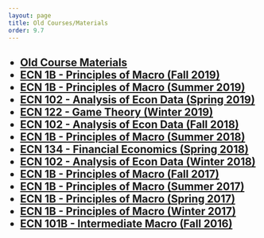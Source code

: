 ```yaml
---
layout: page
title: Old Courses/Materials
order: 9.7
---
```

<div class="home">
  <ul type="disc">
    <h2>
      <li><a class="page-link" href="/courses/old/materials/">Old Course Materials</a></li>
      <li><a class="page-link" href="/courses/old/2019F_ECN1B/">ECN 1B - Principles of Macro (Fall 2019)</a></li>
      <li><a class="page-link" href="/courses/old/2019Su_ECN1B/">ECN 1B - Principles of Macro (Summer 2019)</a></li>
      <li><a class="page-link" href="/courses/old/2019Sp_ECN102/">ECN 102 - Analysis of Econ Data (Spring 2019)</a></li>
      <li><a class="page-link" href="/courses/old/2019W_ECN122/">ECN 122 - Game Theory (Winter 2019)</a></li>
      <li><a class="page-link" href="/courses/old/2018F_ECN102/">ECN 102 - Analysis of Econ Data (Fall 2018)</a></li>
      <li><a class="page-link" href="/courses/old/2018Su_ECN1B/">ECN 1B - Principles of Macro (Summer 2018)</a></li>
      <li><a class="page-link" href="/courses/old/2018Sp_ECN134/">ECN 134 - Financial Economics (Spring 2018)</a></li>
      <li><a class="page-link" href="/courses/old/2018W_ECN102/">ECN 102 - Analysis of Econ Data (Winter 2018)</a></li>
      <li><a class="page-link" href="/courses/old/2017F_ECN1B/">ECN 1B - Principles of Macro (Fall 2017)</a></li>
      <li><a class="page-link" href="/courses/old/2017Su_ECN1B/">ECN 1B - Principles of Macro (Summer 2017)</a></li>
      <li><a class="page-link" href="/courses/old/2017Sp_ECN1B/">ECN 1B - Principles of Macro (Spring 2017)</a></li>
      <li><a class="page-link" href="/courses/old/2017W_ECN1B/">ECN 1B - Principles of Macro (Winter 2017)</a></li>
      <li><a class="page-link" href="/courses/old/2016F_ECN101/">ECN 101B - Intermediate Macro (Fall 2016)</a></li>
    </h2>
  </ul>
</div>

